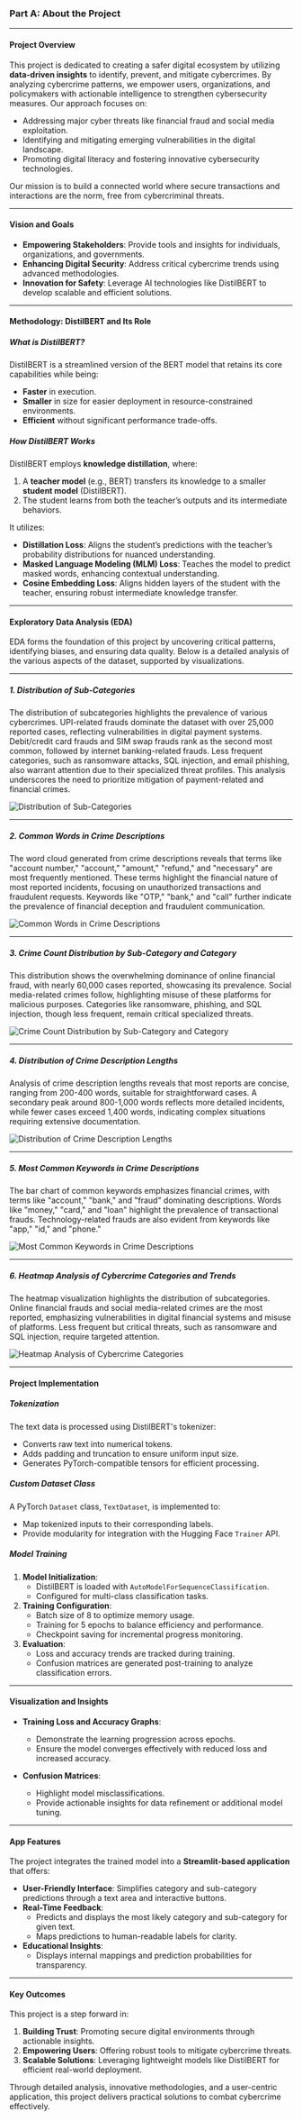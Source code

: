 ### Part A: About the Project

---

#### **Project Overview**
This project is dedicated to creating a safer digital ecosystem by utilizing **data-driven insights** to identify, prevent, and mitigate cybercrimes. By analyzing cybercrime patterns, we empower users, organizations, and policymakers with actionable intelligence to strengthen cybersecurity measures. Our approach focuses on:
- Addressing major cyber threats like financial fraud and social media exploitation.
- Identifying and mitigating emerging vulnerabilities in the digital landscape.
- Promoting digital literacy and fostering innovative cybersecurity technologies.

Our mission is to build a connected world where secure transactions and interactions are the norm, free from cybercriminal threats.

---

#### **Vision and Goals**
- **Empowering Stakeholders**: Provide tools and insights for individuals, organizations, and governments.
- **Enhancing Digital Security**: Address critical cybercrime trends using advanced methodologies.
- **Innovation for Safety**: Leverage AI technologies like DistilBERT to develop scalable and efficient solutions.

---

#### **Methodology: DistilBERT and Its Role**
##### **What is DistilBERT?**
DistilBERT is a streamlined version of the BERT model that retains its core capabilities while being:
- **Faster** in execution.
- **Smaller** in size for easier deployment in resource-constrained environments.
- **Efficient** without significant performance trade-offs.

##### **How DistilBERT Works**
DistilBERT employs **knowledge distillation**, where:
1. A **teacher model** (e.g., BERT) transfers its knowledge to a smaller **student model** (DistilBERT).
2. The student learns from both the teacher’s outputs and its intermediate behaviors.

It utilizes:
- **Distillation Loss**: Aligns the student’s predictions with the teacher’s probability distributions for nuanced understanding.
- **Masked Language Modeling (MLM) Loss**: Teaches the model to predict masked words, enhancing contextual understanding.
- **Cosine Embedding Loss**: Aligns hidden layers of the student with the teacher, ensuring robust intermediate knowledge transfer.

---

#### **Exploratory Data Analysis (EDA)**
EDA forms the foundation of this project by uncovering critical patterns, identifying biases, and ensuring data quality. Below is a detailed analysis of the various aspects of the dataset, supported by visualizations.

---

##### **1. Distribution of Sub-Categories**
The distribution of subcategories highlights the prevalence of various cybercrimes. UPI-related frauds dominate the dataset with over 25,000 reported cases, reflecting vulnerabilities in digital payment systems. Debit/credit card frauds and SIM swap frauds rank as the second most common, followed by internet banking-related frauds. Less frequent categories, such as ransomware attacks, SQL injection, and email phishing, also warrant attention due to their specialized threat profiles. This analysis underscores the need to prioritize mitigation of payment-related and financial crimes.

![Distribution of Sub-Categories](images/Screenshot%202024-11-22%20085622.png)

---

##### **2. Common Words in Crime Descriptions**
The word cloud generated from crime descriptions reveals that terms like "account number," "account," "amount," "refund," and "necessary" are most frequently mentioned. These terms highlight the financial nature of most reported incidents, focusing on unauthorized transactions and fraudulent requests. Keywords like "OTP," "bank," and "call" further indicate the prevalence of financial deception and fraudulent communication.

![Common Words in Crime Descriptions](images/Screenshot%202024-11-22%20085635.png)

---

##### **3. Crime Count Distribution by Sub-Category and Category**
This distribution shows the overwhelming dominance of online financial fraud, with nearly 60,000 cases reported, showcasing its prevalence. Social media-related crimes follow, highlighting misuse of these platforms for malicious purposes. Categories like ransomware, phishing, and SQL injection, though less frequent, remain critical specialized threats.

![Crime Count Distribution by Sub-Category and Category](images/Screenshot%202024-11-22%20085652.png)

---

##### **4. Distribution of Crime Description Lengths**
Analysis of crime description lengths reveals that most reports are concise, ranging from 200-400 words, suitable for straightforward cases. A secondary peak around 800-1,000 words reflects more detailed incidents, while fewer cases exceed 1,400 words, indicating complex situations requiring extensive documentation.

![Distribution of Crime Description Lengths](images/Screenshot%202024-11-22%20085701.png)

---

##### **5. Most Common Keywords in Crime Descriptions**
The bar chart of common keywords emphasizes financial crimes, with terms like "account," "bank," and "fraud" dominating descriptions. Words like "money," "card," and "loan" highlight the prevalence of transactional frauds. Technology-related frauds are also evident from keywords like "app," "id," and "phone."

![Most Common Keywords in Crime Descriptions](images/Screenshot%202024-11-22%20085714.png)

---

##### **6. Heatmap Analysis of Cybercrime Categories and Trends**
The heatmap visualization highlights the distribution of subcategories. Online financial frauds and social media-related crimes are the most reported, emphasizing vulnerabilities in digital financial systems and misuse of platforms. Less frequent but critical threats, such as ransomware and SQL injection, require targeted attention.

![Heatmap Analysis of Cybercrime Categories](images/Screenshot%202024-11-22%20085728.png)

---

#### **Project Implementation**
##### **Tokenization**
The text data is processed using DistilBERT's tokenizer:
- Converts raw text into numerical tokens.
- Adds padding and truncation to ensure uniform input size.
- Generates PyTorch-compatible tensors for efficient processing.

##### **Custom Dataset Class**
A PyTorch `Dataset` class, `TextDataset`, is implemented to:
- Map tokenized inputs to their corresponding labels.
- Provide modularity for integration with the Hugging Face `Trainer` API.

##### **Model Training**
1. **Model Initialization**:
   - DistilBERT is loaded with `AutoModelForSequenceClassification`.
   - Configured for multi-class classification tasks.
2. **Training Configuration**:
   - Batch size of 8 to optimize memory usage.
   - Training for 5 epochs to balance efficiency and performance.
   - Checkpoint saving for incremental progress monitoring.
3. **Evaluation**:
   - Loss and accuracy trends are tracked during training.
   - Confusion matrices are generated post-training to analyze classification errors.

---

#### **Visualization and Insights**
- **Training Loss and Accuracy Graphs**:
  - Demonstrate the learning progression across epochs.
  - Ensure the model converges effectively with reduced loss and increased accuracy.

- **Confusion Matrices**:
  - Highlight model misclassifications.
  - Provide actionable insights for data refinement or additional model tuning.

---

#### **App Features**
The project integrates the trained model into a **Streamlit-based application** that offers:
- **User-Friendly Interface**: Simplifies category and sub-category predictions through a text area and interactive buttons.
- **Real-Time Feedback**:
  - Predicts and displays the most likely category and sub-category for given text.
  - Maps predictions to human-readable labels for clarity.
- **Educational Insights**:
  - Displays internal mappings and prediction probabilities for transparency.

---

#### **Key Outcomes**
This project is a step forward in:
1. **Building Trust**: Promoting secure digital environments through actionable insights.
2. **Empowering Users**: Offering robust tools to mitigate cybercrime threats.
3. **Scalable Solutions**: Leveraging lightweight models like DistilBERT for efficient real-world deployment.

Through detailed analysis, innovative methodologies, and a user-centric application, this project delivers practical solutions to combat cybercrime effectively.
